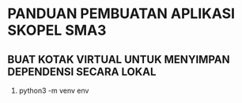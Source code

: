 #  PANDUAN PEMBUATAN APLIKASI SKOPEL SMA3

## BUAT KOTAK VIRTUAL UNTUK MENYIMPAN DEPENDENSI SECARA LOKAL

1. python3 -m venv env

